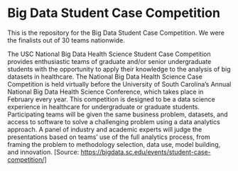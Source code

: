 # Big Data Student Case Competition
This is the repository for the Big Data Student Case Competition. We were the finalists out of 30 teams nationwide. 

The USC National Big Data Health Science Student Case Competition provides enthusiastic teams of graduate and/or senior undergraduate students with the opportunity to apply their knowledge to the analysis of big datasets in healthcare.
The National Big Data Health Science Case Competition is held virtually before the University of South Carolina’s Annual National Big Data Health Science Conference, which takes place in February every year. This competition is designed to be a data science experience in healthcare for undergraduate or graduate students. Participating teams will be given the same business problem, datasets, and access to software to solve a challenging problem using a data analytics approach.  A panel of industry and academic experts will judge the presentations based on teams’ use of the full analytics process, from framing the problem to methodology selection, data use, model building, and innovation. 
[Source: https://bigdata.sc.edu/events/student-case-competition/] 
